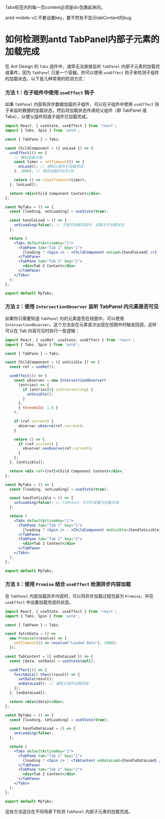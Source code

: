 Tabs标签内的每一页content必须是div包裹起来的。

antd-mobile-v2:不要设置key，要不然有不显示tabContent的bug

# 如何检测到antd TabPanel内部子元素的加载完成

在 Ant Design 的 `Tabs` 组件中，通常无法直接监听 `TabPanel` 内部子元素的加载完成事件，因为 `TabPanel` 只是一个容器。你可以使用 `useEffect` 钩子来检测子组件的加载状态。以下是几种常用的检测方式：

### 方法 1：在子组件中使用 `useEffect` 钩子

如果 `TabPanel` 内部有异步数据加载的子组件，可以在子组件中使用 `useEffect` 钩子来监听数据的加载状态，然后将加载状态传递给父组件（即 TabPanel 或 Tabs），以便父组件知道子组件已加载完成。

```jsx
import React, { useState, useEffect } from 'react';
import { Tabs, Spin } from 'antd';

const { TabPane } = Tabs;

const ChildComponent = ({ onLoad }) => {
  useEffect(() => {
    // 模拟加载过程
    const timer = setTimeout(() => {
      onLoad(); // 通知父组件已加载完成
    }, 1000); // 假设加载时间为1秒

    return () => clearTimeout(timer);
  }, [onLoad]);

  return <div>Child Component Content</div>;
};

const MyTabs = () => {
  const [loading, setLoading] = useState(true);

  const handleLoad = () => {
    setLoading(false); // 子组件加载完成时，设置为不加载状态
  };

  return (
    <Tabs defaultActiveKey="1">
      <TabPane tab="Tab 1" key="1">
        {loading ? <Spin /> : <ChildComponent onLoad={handleLoad} />}
      </TabPane>
      <TabPane tab="Tab 2" key="2">
        <div>Tab 2 Content</div>
      </TabPane>
    </Tabs>
  );
};

export default MyTabs;
```

### 方法 2：使用 `IntersectionObserver` 监听 TabPanel 内元素是否可见

如果你只需要知道 `TabPanel` 内的元素是否在视图中，可以使用 `IntersectionObserver`。这个方法会在元素首次出现在视图中时触发回调，这样可以在 Tab 内容可见时执行一些逻辑：

```jsx
import React, { useRef, useState, useEffect } from 'react';
import { Tabs, Spin } from 'antd';

const { TabPane } = Tabs;

const ChildComponent = ({ onVisible }) => {
  const ref = useRef();

  useEffect(() => {
    const observer = new IntersectionObserver(
      (entries) => {
        if (entries[0].isIntersecting) {
          onVisible();
        }
      },
      { threshold: 1.0 }
    );

    if (ref.current) {
      observer.observe(ref.current);
    }

    return () => {
      if (ref.current) {
        observer.unobserve(ref.current);
      }
    };
  }, [onVisible]);

  return <div ref={ref}>Child Component Content</div>;
};

const MyTabs = () => {
  const [loading, setLoading] = useState(true);

  const handleVisible = () => {
    setLoading(false); // TabPanel 可见时设置为加载完成
  };

  return (
    <Tabs defaultActiveKey="1">
      <TabPane tab="Tab 1" key="1">
        {loading ? <Spin /> : <ChildComponent onVisible={handleVisible} />}
      </TabPane>
      <TabPane tab="Tab 2" key="2">
        <div>Tab 2 Content</div>
      </TabPane>
    </Tabs>
  );
};

export default MyTabs;
```

### 方法 3：使用 `Promise` 结合 `useEffect` 检测异步内容加载

在 `TabPanel` 内部加载异步内容时，可以将异步加载过程包装为 `Promise`，并在 `useEffect` 中设置加载完成的状态。

```jsx
import React, { useState, useEffect } from 'react';
import { Tabs, Spin } from 'antd';

const { TabPane } = Tabs;

const fetchData = () =>
  new Promise((resolve) => {
    setTimeout(() => resolve("Loaded Data"), 1000);
  });

const TabContent = ({ onDataLoad }) => {
  const [data, setData] = useState(null);

  useEffect(() => {
    fetchData().then((result) => {
      setData(result);
      onDataLoad(); // 通知父组件加载完成
    });
  }, [onDataLoad]);

  return <div>{data}</div>;
};

const MyTabs = () => {
  const [loading, setLoading] = useState(true);

  const handleDataLoad = () => {
    setLoading(false);
  };

  return (
    <Tabs defaultActiveKey="1">
      <TabPane tab="Tab 1" key="1">
        {loading ? <Spin /> : <TabContent onDataLoad={handleDataLoad} />}
      </TabPane>
      <TabPane tab="Tab 2" key="2">
        <div>Tab 2 Content</div>
      </TabPane>
    </Tabs>
  );
};

export default MyTabs;
```

这些方法适合在不同场景下检测 `TabPanel` 内部子元素的加载完成。
